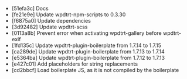 * [51efa3c] Docs
* [fe21e9e] Update wpdtrt-npm-scripts to 0.3.30
* [f6875a0] Update dependencies
* [3d92482] Update wpdtrt-scss
* [0113a8b] Prevent error when activating wpdtrt-gallery before wpdtrt-exif
* [1fd135c] Update wpdtrt-plugin-boilerplate from 1.7.14 to 1.7.15
* [ca289de] Update wpdtrt-plugin-boilerplate from 1.7.13 to 1.7.14
* [e5364ba] Update wpdtrt-plugin-boilerplate from 1.7.12 to 1.7.13
* [e427c01] Add placeholders for string replacements
* [cd2bbcf] Load boilerplate JS, as it is not compiled by the boilerplate
